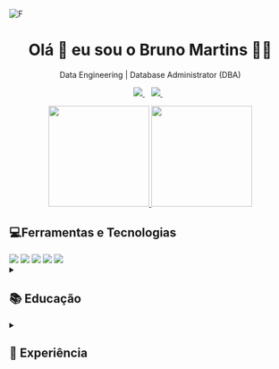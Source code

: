 ![F](https://media2.giphy.com/media/RbDKaczqWovIugyJmW/200w.webp?cid=ecf05e47plugzb9nlk6d5p254ybgdzwfdfwiel87j0v41kzz&rid=200w.webp&ct=g)

<h1 align='center'>
  Olá 👋 eu sou o Bruno Martins 👨‍💻
</h1>

<p align='center'>
  Data Engineering | Database Administrator (DBA)
</p>

<p align='center'>
    <a href="https://www.linkedin.com/in/brunomsk9/">
    <img src="https://img.shields.io/badge/linkedin-%230077B5.svg?&style=for-the-badge&logo=linkedin&logoColor=white" />
  </a>&nbsp;&nbsp;
  <a href = "mailto:brunomsk9@gmail.com">
    <img src="https://img.shields.io/badge/Gmail-D14836?style=for-the-badge&logo=gmail&logoColor=white" />        
  </a>&nbsp;&nbsp; 
</p>

<p align='center'>
  <a href="https://github.com/brunomsk9">
  <img height="180em" src="https://github-readme-stats.vercel.app/api/top-langs/?username=brunomsk9&layout=compact&langs_count=7&theme=dracula"/>
  <img height="180em" src="https://github-readme-stats.vercel.app/api?username=brunomsk9&show_icons=true&theme=dracula&include_all_commits=true&count_private=true"/>
  </a>
</p>


<div>
<h2>💻Ferramentas e Tecnologias</h2>
  <a>
    <img src="https://img.shields.io/badge/Microsoft%20SQL%20Server-CC2927?style=for-the-badge&logo=microsoft%20sql%20server&logoColor=white">
    <img src="https://img.shields.io/badge/MySQL-005C84?style=for-the-badge&logo=mysql&logoColor=white"/>
    <img src="https://img.shields.io/badge/PostgreSQL-316192?style=for-the-badge&logo=postgresql&logoColor=white">
    <img src="https://img.shields.io/badge/Google_Cloud-4285F4?style=for-the-badge&logo=google-cloud&logoColor=white">
    <img src="https://img.shields.io/badge/Pandas-2C2D72?style=for-the-badge&logo=pandas&logoColor=white">
  </a>
</div>

<!-- Inicio Educação -->
<details>
<summary><h2>📚 Educação</h2></summary>

- 📖 **Sistemas de Informação**\
📆 2012 - 2015\
📍 **Uniceplac - Centro Universitário** Gama - DF, Brazil

- 📖 **Pós Graduação em Banco de Dados e Bussines Intelligence com Ênfase em Software Livre**\
📆 2019 - 2020\
📍 **Senac** Asa Sul - DF, Brazil
</details>
<!-- Fim Educação -->

<!-- Inicio Experiencia -->
<details>
<summary><h2>🥅 Experiência</h2></summary>
  
<img align="right" src="https://img.shields.io/badge/SQL%20Server-CC2927?logo=microsoft-sql-server&logoColor=white" />

- 👨‍💻 **Data Engineer**\
📆 2022 - momento\
📍 **Eleva Educação** - Brazil

<img align="right" src="https://img.shields.io/badge/Google_Cloud-4285F4?style=for-the-badge&logo=google-cloud&logoColor=white"/>
<img align="right" src="https://img.shields.io/badge/Debian-A81D33?style=for-the-badge&logo=debian&logoColor=white"/>
<img align="right" src="https://img.shields.io/badge/PostgreSQL-316192?style=for-the-badge&logo=postgresql&logoColor=white"/>
<img align="right" src="https://img.shields.io/badge/qgis-3.24_Tisler-93b023?&style=for-the-badge&logo=qgis&logoColor=white"/>
<img align="right" src="https://img.shields.io/badge/Pandas-2C2D72?style=for-the-badge&logo=pandas&logoColor=white"/>
<img align="right" src="https://img.shields.io/badge/GitHub-100000?style=for-the-badge&logo=github&logoColor=white"/>


- 👨‍💻 **Analista de Engenharia de Dados**\
📆 2021 - 2022\
📍 **Instituto Cordial**, Brazil  

</details>
<!-- Fim Experiencia -->
  

